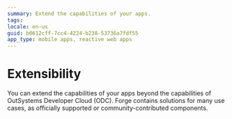 ```yaml
---
summary: Extend the capabilities of your apps.
tags: 
locale: en-us
guid: b0612cff-7cc4-4224-b238-53736a7fdf55
app_type: mobile apps, reactive web apps
---
```


# Extensibility

You can extend the capabilities of your apps beyond the capabilities of OutSystems Developer Cloud (ODC). Forge contains solutions for many use cases, as officially supported or community-contributed components.
